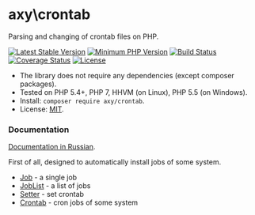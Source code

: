 # axy\crontab

Parsing and changing of crontab files on PHP.

[![Latest Stable Version](https://img.shields.io/packagist/v/axy/crontab.svg?style=flat-square)](https://packagist.org/packages/axy/crontab)
[![Minimum PHP Version](https://img.shields.io/badge/php-%3E%3D%205.4-8892BF.svg?style=flat-square)](https://php.net/)
[![Build Status](https://img.shields.io/travis/axypro/crontab/master.svg?style=flat-square)](https://travis-ci.org/axypro/crontab)
[![Coverage Status](https://coveralls.io/repos/axypro/crontab/badge.svg?branch=master&service=github)](https://coveralls.io/github/axypro/crontab?branch=master)
[![License](https://poser.pugx.org/axy/crontab/license)](LICENSE)

* The library does not require any dependencies (except composer packages).
* Tested on PHP 5.4+, PHP 7, HHVM (on Linux), PHP 5.5 (on Windows).
* Install: `composer require axy/crontab`.
* License: [MIT](LICENSE).

### Documentation

[Documentation in Russian](https://github.com/axypro/crontab/wiki).

First of all, designed to automatically install jobs of some system.

* [Job](doc/Job.md) - a single job
* [JobList](doc/JobList.md) - a list of jobs
* [Setter](doc/Setter.md) - set crontab
* [Crontab](doc/Crontab.md) - cron jobs of some system
